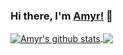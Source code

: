 ### Hi there, I'm [Amyr!](https://q-amyr-p.github.io) 👋

<a href="https://github.com/q-Amyr-p/github-readme-stats">
  <img align="center" src="https://github-readme-stats.anuraghazra1.vercel.app/api?username=q-Amyr-p&show_icons=true&include_all_commits=true&theme=dark" alt="Amyr's github stats" />
</a>
<a href="https://github.com/q-Amyr-p/github-readme-stats">
  <img align="center" src="https://github-readme-stats.anuraghazra1.vercel.app/api/top-langs/?username=q-Amyr-p&layout=compact&theme=dark" />
</a>

